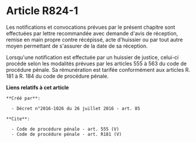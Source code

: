 # Article R824-1

Les notifications et convocations prévues par le présent chapitre sont effectuées par lettre recommandée avec demande d'avis
de réception, remise en main propre contre récépissé, acte d'huissier ou par tout autre moyen permettant de s'assurer de la
date de sa réception. 

Lorsqu'une notification est effectuée par un huissier de justice, celui-ci procède selon les modalités prévues par les
articles 555 à 563 du code de procédure pénale. Sa rémunération est tarifée conformément aux articles R. 181 à R. 184 du code
de procédure pénale.

**Liens relatifs à cet article**

	**Créé par**:

	  - Décret n°2016-1026 du 26 juillet 2016 - art. 85

	**Cite**:

	  - Code de procédure pénale - art. 555 (V)
	  - Code de procédure pénale - art. R181 (V)
